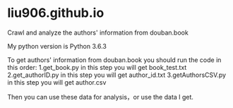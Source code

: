 # liu906.github.io
Crawl and analyze the authors' information from douban.book

My python version is Python 3.6.3

To get authors' information from douban.book you should run the code in this order:
1.get_book.py               in this step you will get book_test.txt
2.get_authorID.py           in this step you will get author_id.txt
3.getAuthorsCSV.py          in this step you will get author.csv

Then you can use these data for analysis，or use the data I get.

